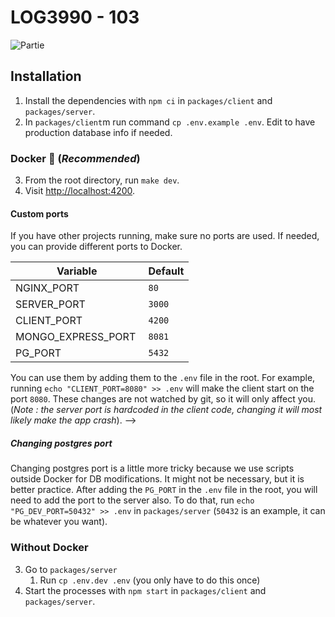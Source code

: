 # LOG3990 - 103

![Partie](https://github.com/ThomasTrepanier/Scrabble-Projet-3/assets/47257055/84a6e061-74be-4ab2-89eb-f46419b2dfbc)

## Installation

1. Install the dependencies with `npm ci` in `packages/client` and `packages/server`.
2. In `packages/client`m run command `cp .env.example .env`. Edit to have production database info if needed.

### Docker 🐋 (_Recommended_)

3. From the root directory, run `make dev`.
4. Visit [http://localhost:4200](http://localhost:4200).

#### Custom ports

If you have other projects running, make sure no ports are used. If needed, you can provide different ports to Docker.

| Variable            | Default |
| ------------------- | ------- |
| NGINX_PORT          | `80`    |
| SERVER_PORT         | `3000`  |
| CLIENT_PORT         | `4200`  |
| MONGO_EXPRESS_PORT  | `8081`  |
| PG_PORT             | `5432`  |

You can use them by adding them to the `.env` file in the root. For example, running `echo "CLIENT_PORT=8080" >> .env` will make the client start on the port `8080`. These changes are not watched by git, so it will only affect you. (_Note : the server port is hardcoded in the client code, changing it will most likely make the app crash_). -->

##### Changing postgres port

Changing postgres port is a little more tricky because we use scripts outside Docker for DB modifications. It might not be necessary, but it is better practice. After adding the `PG_PORT` in the `.env` file in the root, you will need to add the port to the server also. To do that, run `echo "PG_DEV_PORT=50432" >> .env` in `packages/server` (`50432` is an example, it can be whatever you want).

### Without Docker

3. Go to `packages/server`
    1. Run `cp .env.dev .env` (you only have to do this once)
4. Start the processes with `npm start` in `packages/client` and `packages/server`.

